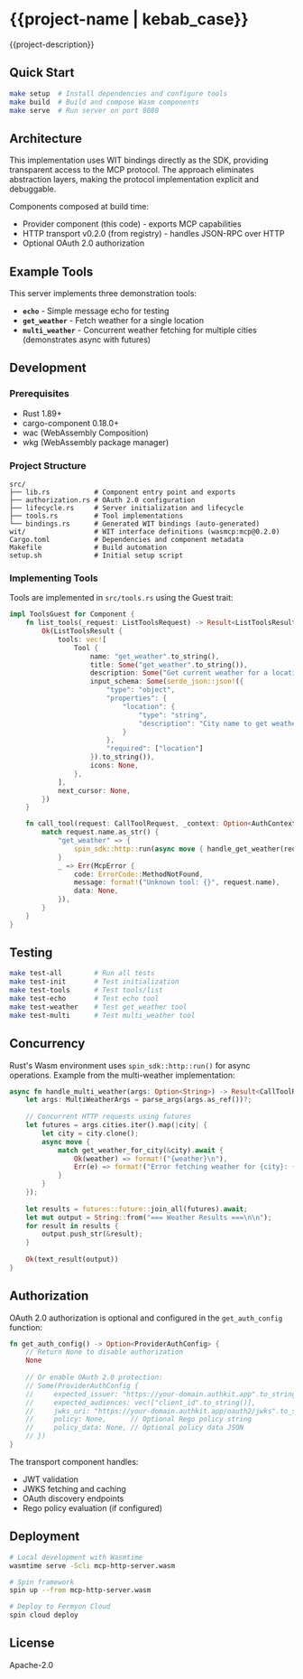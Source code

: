 # {{project-name | kebab_case}}

{{project-description}}

## Quick Start

```bash
make setup  # Install dependencies and configure tools
make build  # Build and compose Wasm components
make serve  # Run server on port 8080
```

## Architecture

This implementation uses WIT bindings directly as the SDK, providing transparent access to the MCP protocol. The approach eliminates abstraction layers, making the protocol implementation explicit and debuggable.

Components composed at build time:
- Provider component (this code) - exports MCP capabilities
- HTTP transport v0.2.0 (from registry) - handles JSON-RPC over HTTP
- Optional OAuth 2.0 authorization

## Example Tools

This server implements three demonstration tools:

- **`echo`** - Simple message echo for testing
- **`get_weather`** - Fetch weather for a single location
- **`multi_weather`** - Concurrent weather fetching for multiple cities (demonstrates async with futures)

## Development

### Prerequisites

- Rust 1.89+
- cargo-component 0.18.0+
- wac (WebAssembly Composition)
- wkg (WebAssembly package manager)

### Project Structure

```
src/
├── lib.rs           # Component entry point and exports
├── authorization.rs # OAuth 2.0 configuration
├── lifecycle.rs     # Server initialization and lifecycle
├── tools.rs         # Tool implementations
└── bindings.rs      # Generated WIT bindings (auto-generated)
wit/                 # WIT interface definitions (wasmcp:mcp@0.2.0)
Cargo.toml           # Dependencies and component metadata
Makefile             # Build automation
setup.sh             # Initial setup script
```

### Implementing Tools

Tools are implemented in `src/tools.rs` using the Guest trait:

```rust
impl ToolsGuest for Component {
    fn list_tools(_request: ListToolsRequest) -> Result<ListToolsResult, McpError> {
        Ok(ListToolsResult {
            tools: vec![
                Tool {
                    name: "get_weather".to_string(),
                    title: Some("get_weather".to_string()),
                    description: Some("Get current weather for a location".to_string()),
                    input_schema: Some(serde_json::json!({
                        "type": "object",
                        "properties": {
                            "location": {
                                "type": "string",
                                "description": "City name to get weather for"
                            }
                        },
                        "required": ["location"]
                    }).to_string()),
                    icons: None,
                },
            ],
            next_cursor: None,
        })
    }

    fn call_tool(request: CallToolRequest, _context: Option<AuthContext>) -> Result<CallToolResult, McpError> {
        match request.name.as_str() {
            "get_weather" => {
                spin_sdk::http::run(async move { handle_get_weather(request.arguments).await })
            }
            _ => Err(McpError {
                code: ErrorCode::MethodNotFound,
                message: format!("Unknown tool: {}", request.name),
                data: None,
            }),
        }
    }
}
```

## Testing

```bash
make test-all        # Run all tests
make test-init       # Test initialization
make test-tools      # Test tools/list
make test-echo       # Test echo tool
make test-weather    # Test get_weather tool
make test-multi      # Test multi_weather tool
```

## Concurrency

Rust's Wasm environment uses `spin_sdk::http::run()` for async operations. Example from the multi-weather implementation:

```rust
async fn handle_multi_weather(args: Option<String>) -> Result<CallToolResult, McpError> {
    let args: MultiWeatherArgs = parse_args(args.as_ref())?;
    
    // Concurrent HTTP requests using futures
    let futures = args.cities.iter().map(|city| {
        let city = city.clone();
        async move {
            match get_weather_for_city(&city).await {
                Ok(weather) => format!("{weather}\n"),
                Err(e) => format!("Error fetching weather for {city}: {e}\n"),
            }
        }
    });
    
    let results = futures::future::join_all(futures).await;
    let mut output = String::from("=== Weather Results ===\n\n");
    for result in results {
        output.push_str(&result);
    }
    
    Ok(text_result(output))
}
```

## Authorization

OAuth 2.0 authorization is optional and configured in the `get_auth_config` function:

```rust
fn get_auth_config() -> Option<ProviderAuthConfig> {
    // Return None to disable authorization
    None
    
    // Or enable OAuth 2.0 protection:
    // Some(ProviderAuthConfig {
    //     expected_issuer: "https://your-domain.authkit.app".to_string(),
    //     expected_audiences: vec!["client_id".to_string()],
    //     jwks_uri: "https://your-domain.authkit.app/oauth2/jwks".to_string(),
    //     policy: None,      // Optional Rego policy string
    //     policy_data: None, // Optional policy data JSON
    // })
}
```

The transport component handles:
- JWT validation
- JWKS fetching and caching
- OAuth discovery endpoints
- Rego policy evaluation (if configured)

## Deployment

```bash
# Local development with Wasmtime
wasmtime serve -Scli mcp-http-server.wasm

# Spin framework
spin up --from mcp-http-server.wasm

# Deploy to Fermyon Cloud
spin cloud deploy
```

## License

Apache-2.0